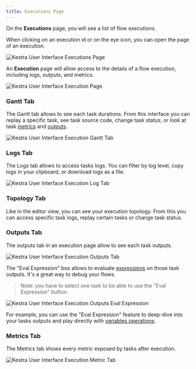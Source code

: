 ```yaml
---
title: Executions Page
---
```


On the **Executions** page, you will see a list of flow executions.

When clicking on an execution id or on the eye icon, you can open the page of an execution.

![Kestra User Interface Executions Page](/docs/user-interface-guide/08-Executions.png)

An **Execution** page will allow access to the details of a flow execution, including logs, outputs, and metrics.

![Kestra User Interface Execution Page](/docs/user-interface-guide/09-Executions-Execution.png)


### Gantt Tab

The Gantt tab allows to see each task durations. From this interface you can replay a specific task, see task source code, change task status, or look at task [metrics](../03.concepts/02.executions.md#metrics) and [outputs](../03.concepts/02.executions.md#outputs).

![Kestra User Interface Execution Gantt Tab](/docs/user-interface-guide/27-Executions-Gantt.png)

### Logs Tab

The Logs tab allows to access tasks logs. You can filter by log level, copy logs in your clipboard, or download logs as a file.

![Kestra User Interface Execution Log Tab](/docs/user-interface-guide/28-Executions-Logs.png)

### Topology Tab

Like in the editor view, you can see your execution topology. From this you can access specific task logs, replay certain tasks or change task status.

### Outputs Tab

The outputs tab in an execution page allow to see each task outputs.

![Kestra User Interface Execution Outputs Tab](/docs/user-interface-guide/25-Executions-Outputs.png)

The "Eval Expression" box allows to evaluate [expressions](../05.developer-guide/03.variables/01.index.md) on those task outputs. It's a great way to debug your flows.

> Note: you have to select one task to be able to use the "Eval Expression" button.

![Kestra User Interface Execution Outputs Eval Expression](/docs/user-interface-guide/26-Executions-Outputs-Eval-Expression.png)

For example, you can use the "Eval Expression" feature to deep-dive into your tasks outputs and play directly with [variables operations](../05.developer-guide/03.variables/02.basic-usage.md).

### Metrics Tab

The Metrics tab shows every metric exposed by tasks after execution.

![Kestra User Interface Execution Metric Tab](/docs/user-interface-guide/29-Executions-Metric.png)
